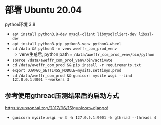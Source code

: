 # 部署 Ubuntu 20.04

python环境 3.8

- `apt install python3.8-dev mysql-client libmysqlclient-dev libssl-dev`
- `apt install python3-pip python3-venv python3-wheel`
- `cd /data && python3 -m venv aweffr_com_prod_venv`
  - venv生成后, python path = `/data/aweffr_com_prod_venv/bin/python`
- `source /data/aweffr_com_prod_venv/bin/activate`
- `cd /data/aweffr_com_prod && pip install -r requirements.txt`
- `export DJANGO_SETTINGS_MODULE=mysite.settings.prod`
- `cd /data/aweffr_com_prod && gunicorn mysite.wsgi --bind 127.0.0.1:9001 --workers 3`


## 参考使用gthread压测结果后的启动方式

https://yunsonbai.top/2017/06/15/gunicorn-django/

- `gunicorn mysite.wsgi -w 3 -b 127.0.0.1:9001 -k gthread --threads 4`
